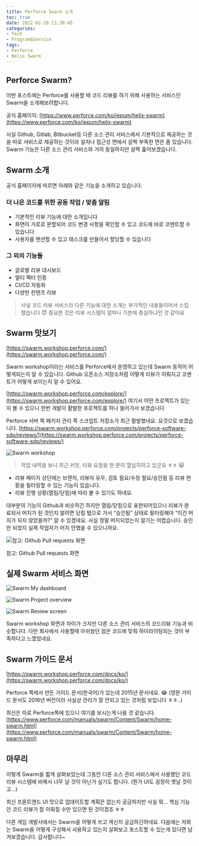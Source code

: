 ```yaml
---
title: Perforce Swarm 소개
toc: true
date: 2022-02-28 11:30:45
categories:
- Tech
- Program&Service
tags:
- Perforce
- Helix Swarm
---
```


## Perforce Swarm?

이번 포스트에는 Perforce를 사용할 때 코드 리뷰를 하기 위해 사용하는 서비스인 Swarm을 소개해보려합니다.

공식 홈페이지: [https://www.perforce.com/ko/jepum/helix-swarm](https://www.perforce.com/ko/jepum/helix-swarm)

사실 Github, Gitlab, Bitbucket등 다른 소스 관리 서비스에서 기본적으로 제공하는 것을 따로 서비스로 제공하는 것이라 설치나 접근성 면에서 살짝 부족한 면은 좀 있습니다.
Swarm 기능은 다른 소스 관리 서비스와 거의 동일하지만 살짝 훑어보겠습니다.

## Swarm 소개

공식 홈페이지에 따르면 아래와 같은 기능을 소개하고 있습니다.

### 더 나은 코드를 위한 공동 작업 / 맞춤 알림

- 기본적인 리뷰 기능에 대한 소개입니다
- 화면이 가로로 분할되어 코드 변경 사항을 확인할 수 있고 코드에 바로 코멘트할 수 있습니다
- 사용자를 멘션할 수 있고 태스크를 만들어서 할당할 수 있습니다

### 그 외의 기능들

- 글로벌 리뷰 대시보드
- 멀티 팩터 인증
- CI/CD 자동화
- 다양한 컨텐츠 리뷰

> 사실 코드 리뷰 서비스라 다른 기능에 대한 소개는 부가적인 내용들이어서 스킵했습니다 😈
> 중요한 것은 리뷰 시스템이 얼마나 기본에 충실하냐인 것 같아요

## Swarm 맛보기

[https://swarm.workshop.perforce.com/](https://swarm.workshop.perforce.com/)

Swarm workshop이라는 서비스를 Perforce에서 운영하고 있는데 Swarm 동작이 어떻게되는지 알 수 있습니다. Github 오픈소스 저장소처럼 어떻게 리뷰가 이뤄지고 코멘트가 어떻게 보이는지 알 수 있어요.

[https://swarm.workshop.perforce.com/explore/](https://swarm.workshop.perforce.com/explore/) 여기서 어떤 프로젝트가 있는지 볼 수 있으니 한번 개발이 활발한 프로젝트를 하나 들어가서 보겠습니다

Perforce 서버 쪽 패키지 관리 쪽 스크립트 저장소가 최근 활발했네요. 요것으로 보겠습니다.
[https://swarm.workshop.perforce.com/projects/perforce-software-sdp/reviews/](https://swarm.workshop.perforce.com/projects/perforce-software-sdp/reviews/)

![Swarm workshop](https://user-images.githubusercontent.com/5077086/155913427-e9ccea3d-2363-41ef-bf21-1629e6980e6a.png)

> 작업 내역을 보니 최근 커밋, 리뷰 요청을 한 분이 열심히하고 있군요 ㅎㅎ 😸

- 리뷰 페이지 상단에는 브랜치, 리뷰자 유무, 검토 필요/수정 필요/승인됨 등 리뷰 현황을 필터링할 수 있는 기능이 있습니다.
- 리뷰 진행 상황(열림/닫힘)에 따라 볼 수 있기도 하네요.

대부분의 기능이 Github과 비슷하긴 하지만 열림/닫힘으로 표현되어있으니 리뷰가 완료되서 머지가 된 것인지 알려면 닫힘 탭으로 가서 “승인됨” 상태로 필터링해야 “이건 머지가 되지 않았을까?” 알 수 있겠네요.
사실 정말 머지되었는지 알기는 어렵습니다. 승인만 되었지 실제 작업자가 머지 안했을 수 있으니까요.

![참고: Github Pull requests 화면](https://user-images.githubusercontent.com/5077086/155913430-180aea17-5961-4c21-ab04-91514700e311.png)

참고: Github Pull requests 화면

## 실제 Swarm 서비스 화면

![Swarm My dashboard](https://user-images.githubusercontent.com/5077086/155913434-98fc7e4a-ab81-4198-92fe-addc3af66d73.png)

![Swarm Project overview](https://user-images.githubusercontent.com/5077086/155913439-1eb9d01b-acb9-4fdc-9734-375fb0146392.png)

![Swarm Review screen](https://user-images.githubusercontent.com/5077086/155913436-b881e0f6-9303-44fc-bdaf-ed2843439510.png)

Swarm workshop 화면과 차이가 크지만 다른 소스 관리 서비스의 코드리뷰 기능과 비슷합니다.
다만 회사에서 사용할때 아쉬웠던 점은 코드에 맞춰 하이라이팅되는 것이 부족하다고 느꼈었네요.

## Swarm 가이드 문서

[https://swarm.workshop.perforce.com/docs/ko/](https://swarm.workshop.perforce.com/docs/ko/)

Perforce 쪽에서 만든 가이드 문서(한국어)가 있는데 2015년 문서네요. 😂
(영문 가이드 문서도 2016년 버전이라 사실상 관리가 잘 안되고 있는 것처럼 보입니다 ㅎㅎ..)

최신은 따로 Perforce쪽에 있으니 여기를 보시는게 나을 것 같습니다.
[https://www.perforce.com/manuals/swarm/Content/Swarm/home-swarm.html](https://www.perforce.com/manuals/swarm/Content/Swarm/home-swarm.html)

## 마무리

이렇게 Swarm을 짧게 살펴보았는데 그동안 다른 소스 관리 서비스에서 사용했던 코드 리뷰 시스템에 비해서 너무 날 것이 아닌가 싶기도 합니다. (뭔가 UI도 굉장히 옛날 것이고...)

최신 프론트엔드 UI 맛으로 업데이트할 계획은 없는지 궁금하지만 사실 뭐... 핵심 기능인 코드 리뷰가 잘 이뤄질 수만 있으면 된 것이겠죠 ㅎㅎ

다른 게임 개발사에서는 Swarm을 어떻게 쓰고 계신지 궁금하긴하네요.
다음에는 저희는 Swarm을 어떻게 구성해서 사용하고 있는지 살펴보고 포스트할 수 있는게 있다면 남겨보겠습니다. 감사합니다~